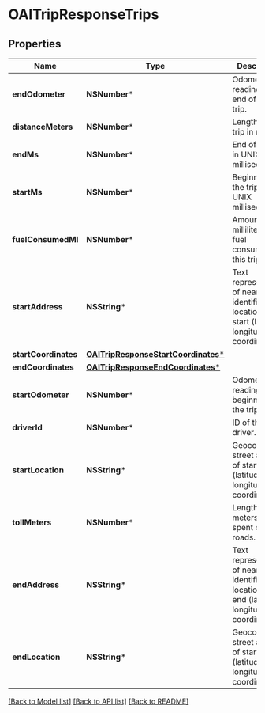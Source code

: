 # OAITripResponseTrips

## Properties
Name | Type | Description | Notes
------------ | ------------- | ------------- | -------------
**endOdometer** | **NSNumber*** | Odometer reading at the end of the trip. | [optional] 
**distanceMeters** | **NSNumber*** | Length of the trip in meters. | [optional] 
**endMs** | **NSNumber*** | End of the trip in UNIX milliseconds. | [optional] 
**startMs** | **NSNumber*** | Beginning of the trip in UNIX milliseconds. | [optional] 
**fuelConsumedMl** | **NSNumber*** | Amount in milliliters of fuel consumed on this trip. | [optional] 
**startAddress** | **NSString*** | Text representation of nearest identifiable location to the start (latitude, longitude) coordinates. | [optional] 
**startCoordinates** | [**OAITripResponseStartCoordinates***](OAITripResponseStartCoordinates.md) |  | [optional] 
**endCoordinates** | [**OAITripResponseEndCoordinates***](OAITripResponseEndCoordinates.md) |  | [optional] 
**startOdometer** | **NSNumber*** | Odometer reading at the beginning of the trip. | [optional] 
**driverId** | **NSNumber*** | ID of the driver. | [optional] 
**startLocation** | **NSString*** | Geocoded street address of start (latitude, longitude) coordinates. | [optional] 
**tollMeters** | **NSNumber*** | Length in meters trip spent on toll roads. | [optional] 
**endAddress** | **NSString*** | Text representation of nearest identifiable location to the end (latitude, longitude) coordinates. | [optional] 
**endLocation** | **NSString*** | Geocoded street address of start (latitude, longitude) coordinates. | [optional] 

[[Back to Model list]](../README.md#documentation-for-models) [[Back to API list]](../README.md#documentation-for-api-endpoints) [[Back to README]](../README.md)



